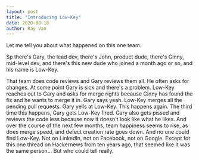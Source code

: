 ```yaml
---
layout: post
title: "Introducing Low-Key"
date: 2020-08-18
author: Ray Van
---
```


Let me tell you about what happened on this one team.

Sp there's Gary, the lead dev, there's John, product dude, there's Ginny, mid-level dev, and there's this new dude who joined a month ago or so, and his name is Low-Key.

That team does code reviews and Gary reviews them all. He often asks for changes.
At some point Gary is sick and there's a problem. Low-Key reaches out to Gary and asks for merge rights because Ginny has found the fix and he wants to merge it in. Gary says yeah.
Low-Key merges all the pending pull requests. Gary yells at Low-Key.
This happens again. The third time this happens, Gary gets Low-Key fired. Gary also gets pissed and reviews the code less because now it doesn't look like what he likes.
And over the course of the next few months, team happiness seems to rise, as does merge speed, and defect creation rate goes down.
And no one could find Low-Key. Not on LinkedIn, not on Facebook, not on Google. Except for this one thread on Hackernews from ten years ago, that seemed like it was the same person... But who could tell really.

